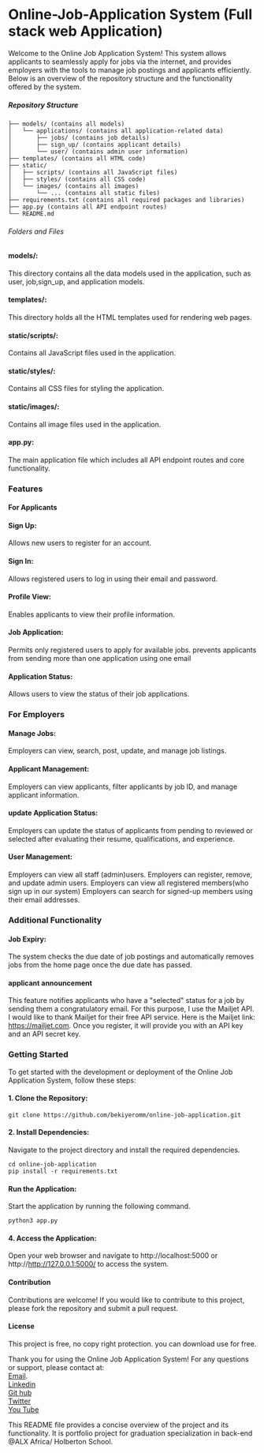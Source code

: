 # Online-Job-Application System (Full stack web Application)
Welcome to the Online Job Application System! This system allows applicants to seamlessly apply for jobs via the internet, and provides employers with the tools to manage job postings and applicants efficiently. Below is an overview of the repository structure and the functionality offered by the system.

##### Repository Structure

    ├── models/ (contains all models)
    │   └── applications/ (contains all application-related data)
    │       ├── jobs/ (contains job details)
    │       ├── sign_up/ (contains applicant details)
    │       └── user/ (contains admin user information)
    ├── templates/ (contains all HTML code)
    ├── static/ 
    │   ├── scripts/ (contains all JavaScript files)
    │   ├── styles/ (contains all CSS code)
    │   └── images/ (contains all images)
    │       └── ... (contains all static files)
    ├── requirements.txt (contains all required packages and libraries)
    ├── app.py (contains all API endpoint routes)
    └── README.md

###### Folders and Files
#### models/: 
This directory contains all the data models used in the application, such as user, job,sign_up, and application models.
#### templates/: 
This directory holds all the HTML templates used for rendering web pages.
#### static/scripts/: 
Contains all JavaScript files used in the application.
#### static/styles/: 
Contains all CSS files for styling the application.
#### static/images/:
 Contains all image files used in the application.
#### app.py: 
The main application file which includes all API endpoint routes and core functionality.

### Features
#### For Applicants
#### Sign Up: 
Allows new users to register for an account.
#### Sign In: 
Allows registered users to log in using their email and password.
#### Profile View: 
Enables applicants to view their profile information.
#### Job Application: 
Permits only registered users to apply for available jobs.
prevents applicants from sending more than one application using one email
#### Application Status: 
Allows users to view the status of their job applications.

### For Employers
#### Manage Jobs: 
Employers can view, search, post, update, and manage job listings.
#### Applicant Management: 
Employers can view applicants, filter applicants by job ID, and manage applicant information.
#### update Application Status: 
Employers can update the status of applicants from pending to reviewed or selected after evaluating their resume, qualifications, and experience.

#### User Management:
Employers can view all staff (admin)users.
Employers can register, remove, and update admin users.
Employers can view all registered members(who sign up in our system)
Employers can search for signed-up members using their email addresses.

### Additional Functionality
#### Job Expiry: 
The system checks the due date of job postings and automatically removes jobs from the home page once the due date has passed.
#### applicant announcement
This feature notifies applicants who have a "selected" status for a job by sending them a congratulatory email. For this purpose, I use the Mailjet API. I would like to thank Mailjet for their free API service. Here is the Mailjet link: https://mailjet.com. Once you register, it will provide you with an API key and an API secret key.

### Getting Started
To get started with the development or deployment of the Online Job Application System, follow these steps:

#### 1. Clone the Repository:

    git clone https://github.com/bekiyeromm/online-job-application.git

#### 2. Install Dependencies:
Navigate to the project directory and install the required dependencies.

    cd online-job-application
    pip install -r requirements.txt

#### Run the Application:
Start the application by running the following command.

    python3 app.py

#### 4. Access the Application:
Open your web browser and navigate to http://localhost:5000 or http://http://127.0.0.1:5000/ to access the system.

#### Contribution
Contributions are welcome! If you would like to contribute to this project, please fork the repository and submit a pull request.

#### License
This project is free, no copy right protection. you can download use for free.

Thank you for using the Online Job Application System! For any questions or support, please contact at:<br>
 <a href="mailto:bk3tena@gmail.com">Email</a>.<br>
<a href="https://www.linkedin.com/in/bereket-tena-43a171125/">Linkedin</a><br>
<a href ="https://github.com/bekiyeromm">Git hub</a><br>
<a href = "https://twitter.com/BereketTena1"> Twitter</a><br>
<a href = "https://www.youtube.com/channel/UC64xIrygGM3BMs4N73VXm5Q">You Tube</a><br>

This README file provides a concise overview of the project and its functionality. It is portfolio project for graduation specialization in back-end  @ALX Africa/ Holberton School.